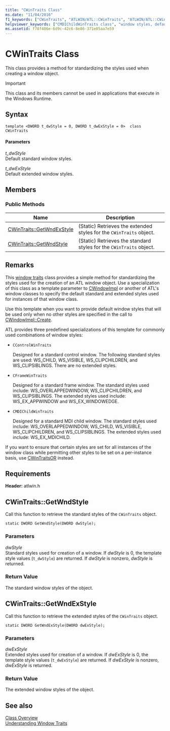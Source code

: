 ```yaml
---
title: "CWinTraits Class"
ms.date: "11/04/2016"
f1_keywords: ["CWinTraits", "ATLWIN/ATL::CWinTraits", "ATLWIN/ATL::CWinTraits::GetWndExStyle", "ATLWIN/ATL::CWinTraits::GetWndStyle"]
helpviewer_keywords: ["CMDIChildWinTraits class", "window styles, default values for ATL", "CWinTraits class", "CFrameWinTraits class", "CControlWinTraits class"]
ms.assetid: f78f486e-6d9c-42c6-8e86-371e05aa7e59
---
```

# CWinTraits Class

This class provides a method for standardizing the styles used when creating a window object.

> [!IMPORTANT]
>  This class and its members cannot be used in applications that execute in the Windows Runtime.

## Syntax

```
template <DWORD t_dwStyle = 0, DWORD t_dwExStyle = 0>  class CWinTraits
```

#### Parameters

*t_dwStyle*<br/>
Default standard window styles.

*t_dwExStyle*<br/>
Default extended window styles.

## Members

### Public Methods

|Name|Description|
|----------|-----------------|
|[CWinTraits::GetWndExStyle](#getwndexstyle)|(Static) Retrieves the extended styles for the `CWinTraits` object.|
|[CWinTraits::GetWndStyle](#getwndstyle)|(Static) Retrieves the standard styles for the `CWinTraits` object.|

## Remarks

This [window traits](../../atl/understanding-window-traits.md) class provides a simple method for standardizing the styles used for the creation of an ATL window object. Use a specialization of this class as a template parameter to [CWindowImpl](../../atl/reference/cwindowimpl-class.md) or another of ATL's window classes to specify the default standard and extended styles used for instances of that window class.

Use this template when you want to provide default window styles that will be used only when no other styles are specified in the call to [CWindowImpl::Create](../../atl/reference/cwindowimpl-class.md#create).

ATL provides three predefined specializations of this template for commonly used combinations of window styles:

- `CControlWinTraits`

   Designed for a standard control window. The following standard styles are used: WS_CHILD, WS_VISIBLE, WS_CLIPCHILDREN, and WS_CLIPSIBLINGS. There are no extended styles.

- `CFrameWinTraits`

   Designed for a standard frame window. The standard styles used include: WS_OVERLAPPEDWINDOW, WS_CLIPCHILDREN, and WS_CLIPSIBLINGS. The extended styles used include: WS_EX_APPWINDOW and WS_EX_WINDOWEDGE.

- `CMDIChildWinTraits`

   Designed for a standard MDI child window. The standard styles used include: WS_OVERLAPPEDWINDOW, WS_CHILD, WS_VISIBLE, WS_CLIPCHILDREN, and WS_CLIPSIBLINGS. The extended styles used include: WS_EX_MDICHILD.

If you want to ensure that certain styles are set for all instances of the window class while permitting other styles to be set on a per-instance basis, use [CWinTraitsOR](../../atl/reference/cwintraitsor-class.md) instead.

## Requirements

**Header:** atlwin.h

## <a name="getwndstyle"></a>  CWinTraits::GetWndStyle

Call this function to retrieve the standard styles of the `CWinTraits` object.

```
static DWORD GetWndStyle(DWORD dwStyle);
```

### Parameters

*dwStyle*<br/>
Standard styles used for creation of a window. If *dwStyle* is 0, the template style values (`t_dwStyle`) are returned. If *dwStyle* is nonzero, *dwStyle* is returned.

### Return Value

The standard window styles of the object.

## <a name="getwndexstyle"></a>  CWinTraits::GetWndExStyle

Call this function to retrieve the extended styles of the `CWinTraits` object.

```
static DWORD GetWndExStyle(DWORD dwExStyle);
```

### Parameters

*dwExStyle*<br/>
Extended styles used for creation of a window. If *dwExStyle* is 0, the template style values (`t_dwExStyle`) are returned. If *dwExStyle* is nonzero, *dwExStyle* is returned.

### Return Value

The extended window styles of the object.

## See also

[Class Overview](../../atl/atl-class-overview.md)<br/>
[Understanding Window Traits](../../atl/understanding-window-traits.md)
